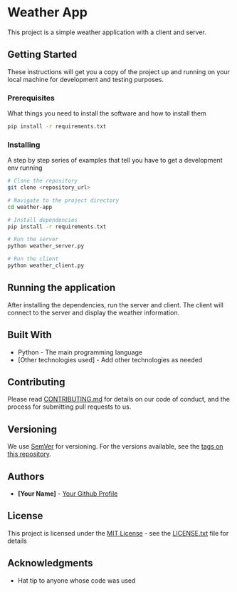 # Weather App

This project is a simple weather application with a client and server.

## Getting Started

These instructions will get you a copy of the project up and running on your local machine for development and testing purposes.

### Prerequisites

What things you need to install the software and how to install them

```bash
pip install -r requirements.txt
```

### Installing

A step by step series of examples that tell you have to get a development env running

```bash
# Clone the repository
git clone <repository_url>

# Navigate to the project directory
cd weather-app

# Install dependencies
pip install -r requirements.txt

# Run the server
python weather_server.py

# Run the client
python weather_client.py
```

## Running the application

After installing the dependencies, run the server and client.  The client will connect to the server and display the weather information.

## Built With

* Python - The main programming language
* [Other technologies used] - Add other technologies as needed


## Contributing

Please read [CONTRIBUTING.md](CONTRIBUTING.md) for details on our code of conduct, and the process for submitting pull requests to us.

## Versioning

We use [SemVer](http://semver.org/) for versioning. For the versions available, see the [tags on this repository](https://github.com/<your_username>/<your_repo>/tags).

## Authors

* **[Your Name]** - [Your Github Profile](https://github.com/<your_github_username>)

## License

This project is licensed under the [MIT License](LICENSE.txt) - see the [LICENSE.txt](LICENSE.txt) file for details

## Acknowledgments

* Hat tip to anyone whose code was used
